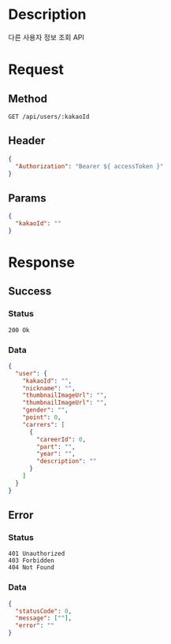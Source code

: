 # Description

다른 사용자 정보 조회 API

# Request

## Method

```
GET /api/users/:kakaoId
```

## Header

```json
{
  "Authorization": "Bearer ${ accessToken }"
}
```

## Params

```json
{
  "kakaoId": ""
}
```

# Response

## Success

### Status

```
200 Ok
```

### Data

```json
{
  "user": {
    "kakaoId": "",
    "nickname": "",
    "thumbnailImageUrl": "",
    "thumbnailImageUrl": "",
    "gender": "",
    "point": 0,
    "carrers": [
      {
        "careerId": 0,
        "part": "",
        "year": "",
        "description": ""
      }
    ]
  }
}
```

## Error

### Status

```
401 Unauthorized
403 Forbidden
404 Not Found
```

### Data

```json
{
  "statusCode": 0,
  "message": [""],
  "error": ""
}
```
